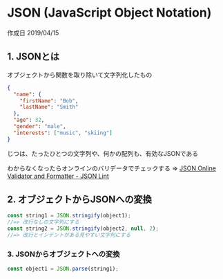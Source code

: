 # JSON (JavaScript Object Notation)

作成日 2019/04/15

## 1. JSONとは

オブジェクトから関数を取り除いて文字列化したもの

```json
{
  "name": {
    "firstName": "Bob",
    "lastName": "Smith"
  },
  "age": 32,
  "gender": "male",
  "interests": ["music", "skiing"]
}
```

じつは、たったひとつの文字列や、何かの配列も、有効なJSONである

わからなくなったらオンラインのバリデータでチェックする => [JSON Online Validator and Formatter - JSON Lint](https://jsonlint.com/)

## 2. オブジェクトからJSONへの変換

```javascript
const string1 = JSON.stringify(object1);
//=> 改行なしの文字列にする
const string2 = JSON.stringify(object2, null, 2);
//=> 改行とインデントがある見やすい文字列にする
```

### 3. JSONからオブジェクトへの変換

```javascript
const object1 = JSON.parse(string1);
```
